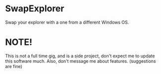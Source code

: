 # SwapExplorer
Swap your explorer with a one from a different Windows OS.
# NOTE!
This is not a full time gig, and is a side project, don't expect me to update this software much.
Also, don't message me about features. (suggestions are fine)
